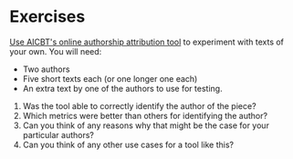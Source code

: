 # Exercises

[Use AICBT's online authorship attribution tool](http://aicbt.com/authorship-attribution/online-software/)
 to experiment with texts of your own. You will need:

* Two authors
* Five short texts each (or one longer one each)
* An extra text by one of the authors to use for testing.

1. Was the tool able to correctly identify the author of the piece?
2. Which metrics were better than others for identifying the author?
3. Can you think of any reasons why that might be the case for your particular authors?
4. Can you think of any other use cases for a tool like this?